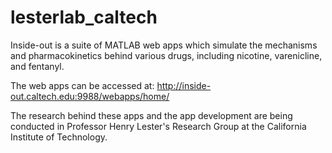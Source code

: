# lesterlab_caltech
Inside-out is a suite of MATLAB web apps which simulate the mechanisms and pharmacokinetics behind various drugs, including nicotine, varenicline, and fentanyl.

The web apps can be accessed at: http://inside-out.caltech.edu:9988/webapps/home/

The research behind these apps and the app development are being conducted in Professor Henry Lester's Research Group at the California Institute of Technology.
